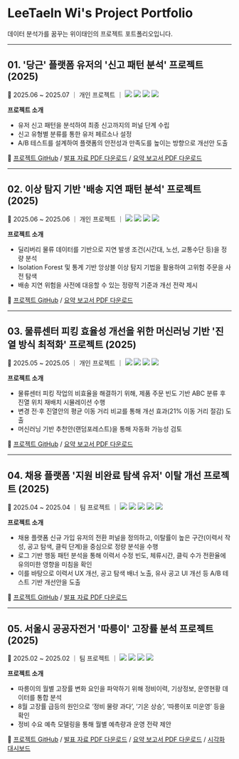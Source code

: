 # LeeTaeIn Wi's Project Portfolio  
데이터 분석가를 꿈꾸는 위이태인의 프로젝트 포트폴리오입니다.

---

## 01. '당근' 플랫폼 유저의 '신고 패턴 분석' 프로젝트 (2025)  
📅 2025.06 ~ 2025.07 ｜ 개인 프로젝트 ｜ <img src="https://img.shields.io/badge/Python-3776AB?style=flat&logo=python&logoColor=white"/> <img src="https://img.shields.io/badge/Pandas-150458?style=flat&logo=pandas&logoColor=white"/> <img src="https://img.shields.io/badge/SQL-4479A1?style=flat&logo=postgresql&logoColor=white"/> <img src="https://img.shields.io/badge/Seaborn-3776AB?style=flat&logo=seaborn&logoColor=white"/>

**프로젝트 소개**  
- 유저 신고 패턴을 분석하여 최종 신고까지의 퍼널 단계 수립  
- 신고 유형별 분류를 통한 유저 페르소나 설정  
- A/B 테스트를 설계하여 플랫폼의 안전성과 만족도를 높이는 방향으로 개선안 도출  

🔗 [프로젝트 GitHub](https://github.com/TildaWi/danggeun_complaint_pattern_project) / [발표 자료 PDF 다운로드](https://github.com/TildaWi/Portfolio_wileetaein/blob/main/메인프로젝트_1.pdf) / [요약 보고서 PDF 다운로드](https://github.com/TildaWi/Portfolio_wileetaein/blob/main/메인프로젝트_1.pdf)

---

## 02. 이상 탐지 기반 '배송 지연 패턴 분석' 프로젝트 (2025)  
📅 2025.06 ~ 2025.06 ｜ 개인 프로젝트 ｜ <img src="https://img.shields.io/badge/Python-3776AB?style=flat&logo=python&logoColor=white"/> <img src="https://img.shields.io/badge/Scikit--learn-F7931E?style=flat&logo=scikit-learn&logoColor=white"/> <img src="https://img.shields.io/badge/Numpy-013243?style=flat&logo=numpy&logoColor=white"/> <img src="https://img.shields.io/badge/Matplotlib-11557C?style=flat&logo=matplotlib&logoColor=white"/>

**프로젝트 소개**  
- 딜리버리 물류 데이터를 기반으로 지연 발생 조건(시간대, 노선, 교통수단 등)을 정량 분석  
- Isolation Forest 및 통계 기반 앙상블 이상 탐지 기법을 활용하여 고위험 주문을 사전 탐색  
- 배송 지연 위험을 사전에 대응할 수 있는 정량적 기준과 개선 전략 제시  

🔗 [프로젝트 GitHub](https://github.com/TildaWi/delivery_delay_project) / [요약 보고서 PDF 다운로드](https://github.com/TildaWi/Portfolio_wileetaein/blob/main/배송지연탐지_프로젝트_요약_보고서.pdf)

---

## 03. 물류센터 피킹 효율성 개선을 위한 머신러닝 기반 '진열 방식 최적화' 프로젝트 (2025)  
📅 2025.05 ~ 2025.05 ｜ 개인 프로젝트 ｜ <img src="https://img.shields.io/badge/Python-3776AB?style=flat&logo=python&logoColor=white"/> <img src="https://img.shields.io/badge/RandomForest-43A047?style=flat&logo=scikit-learn&logoColor=white"/> <img src="https://img.shields.io/badge/Numpy-013243?style=flat&logo=numpy&logoColor=white"/> <img src="https://img.shields.io/badge/Seaborn-3776AB?style=flat&logo=seaborn&logoColor=white"/>

**프로젝트 소개**  
- 물류센터 피킹 작업의 비효율을 해결하기 위해, 제품 주문 빈도 기반 ABC 분류 후 진열 위치 재배치 시뮬레이션 수행  
- 변경 전·후 진열안의 평균 이동 거리 비교를 통해 개선 효과(21% 이동 거리 절감) 도출  
- 머신러닝 기반 추천안(랜덤포레스트)을 통해 자동화 가능성 검토  

🔗 [프로젝트 GitHub](https://github.com/TildaWi/fulfillment_layout_project) / [요약 보고서 PDF 다운로드](https://github.com/TildaWi/Portfolio_wileetaein/blob/main/진열방식_최적화_프로젝트_요약_보고서.pdf)

---

## 04. 채용 플랫폼 '지원 비완료 탐색 유저' 이탈 개선 프로젝트 (2025)  
📅 2025.04 ~ 2025.04 ｜ 팀 프로젝트 ｜ <img src="https://img.shields.io/badge/Python-3776AB?style=flat-square&logo=Python&logoColor=white"/> <img src="https://img.shields.io/badge/Pandas-150458?style=flat-square&logo=pandas&logoColor=white"/> <img src="https://img.shields.io/badge/Numpy-013243?style=flat-square&logo=numpy&logoColor=white"/> <img src="https://img.shields.io/badge/Matplotlib-004D7A?style=flat-square&logo=matplotlib&logoColor=white"/> <img src="https://img.shields.io/badge/Seaborn-5A5AA5?style=flat-square&logo=python&logoColor=white"/>

**프로젝트 소개**  
- 채용 플랫폼 신규 가입 유저의 전환 퍼널을 정의하고, 이탈률이 높은 구간(이력서 작성, 공고 탐색, 클릭 단계)을 중심으로 정량 분석을 수행  
- 로그 기반 행동 패턴 분석을 통해 이력서 수정 빈도, 체류시간, 클릭 수가 전환율에 유의미한 영향을 미침을 확인  
- 이를 바탕으로 이력서 UX 개선, 공고 탐색 배너 노출, 유사 공고 UI 개선 등 A/B 테스트 기반 개선안을 도출  

🔗 [프로젝트 GitHub](https://github.com/TildaWi/job_funnel_dropoff_project) / [발표 자료 PDF 다운로드](https://github.com/TildaWi/Portfolio_wileetaein/blob/main/채용_플랫폼_이탈_개선_프로젝트_발표자료.pdf)


---

## 05. 서울시 공공자전거 '따릉이' 고장률 분석 프로젝트 (2025)  
📅 2025.02 ~ 2025.02 ｜ 팀 프로젝트 ｜ <img src="https://img.shields.io/badge/Python-3776AB?style=flat&logo=python&logoColor=white"/> <img src="https://img.shields.io/badge/Seaborn-3776AB?style=flat&logo=seaborn&logoColor=white"/> <img src="https://img.shields.io/badge/Tableau-E97627?style=flat&logo=tableau&logoColor=white"/> <img src="https://img.shields.io/badge/Pandas-150458?style=flat&logo=pandas&logoColor=white"/>

**프로젝트 소개**  
- 따릉이의 월별 고장률 변화 요인을 파악하기 위해 정비이력, 기상정보, 운영현황 데이터를 통합 분석  
- 8월 고장률 급등의 원인으로 ‘정비 물량 과다’, ‘기온 상승’, ‘따릉이포 미운영’ 등을 확인  
- 정비 수요 예측 모델링을 통해 월별 예측량과 운영 전략 제안  

🔗 [프로젝트 GitHub](https://github.com/TildaWi/ttareungi_project) / 
[발표 자료 PDF 다운로드](https://github.com/TildaWi/Portfolio_wileetaein/blob/main/'따릉이'_고장률_분석_프로젝트_발표자료.pdf) /
[요약 보고서 PDF 다운로드](https://github.com/TildaWi/Portfolio_wileetaein/blob/main/'따릉이'_고장률_분석_프로젝트_요약_보고서.pdf) /
[시각화 대시보드](https://public.tableau.com/app/profile/leetaein.wi/viz/_17399404264330/2)
